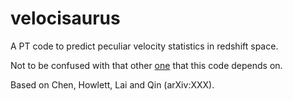 # velocisaurus
A PT code to predict peculiar velocity statistics in redshift space.

Not to be confused with that other [one](https://github.com/sfschen/velocileptors) that this code depends on.

Based on Chen, Howlett, Lai and Qin (arXiv:XXX).
